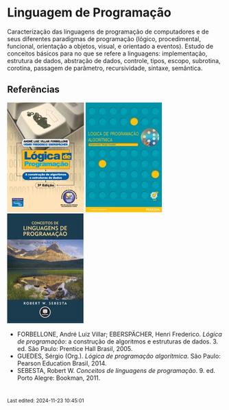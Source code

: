 # Linguagem de Programação

Caracterização das linguagens de programação de computadores e de seus diferentes paradigmas de programação (lógico, procedimental, funcional, orientação a objetos, visual, e orientado a eventos). Estudo de conceitos básicos para no que se refere a linguagens: implementação, estrutura de dados, abstração de dados, controle, tipos, escopo, subrotina, corotina, passagem de parâmetro, recursividade, sintaxe, semântica.

## Referências

![](img/forbellone.jpg) ![](img/guedes.jpg) ![](img/sebesta.jpg)

- FORBELLONE, André Luiz Villar; EBERSPÄCHER, Henri Frederico. *Lógica de programação*: a construção de algoritmos e estruturas de dados. 3. ed. São Paulo: Prentice Hall Brasil, 2005.
- GUEDES, Sérgio (Org.). *Lógica de programação algorítmica*. São Paulo: Pearson Education Brasil, 2014.
- SEBESTA, Robert W. *Conceitos de linguagens de programação*. 9. ed. Porto Alegre: Bookman, 2011.


<br><sub>Last edited: 2024-11-23 10:45:01</sub>
